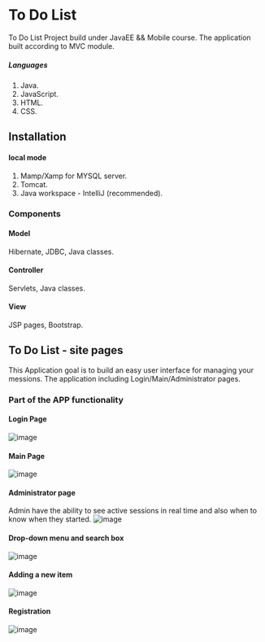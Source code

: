 # To Do List
To Do List Project build under JavaEE && Mobile course.
The application built according to MVC module.
##### Languages 
1) Java.
2) JavaScript.
3) HTML.
4) CSS.
## Installation
#### local mode
1) Mamp/Xamp for MYSQL server.
2) Tomcat.
3) Java workspace - IntelliJ (recommended).
### Components
#### Model
Hibernate, JDBC, Java classes.
#### Controller
Servlets, Java classes.
#### View 
JSP pages, Bootstrap.
## To Do List - site pages
This Application goal is to build an easy user interface for managing your messions.
The application including Login/Main/Administrator pages.
### Part of the APP functionality
#### Login Page
![image](https://user-images.githubusercontent.com/26563627/42325314-91707ea6-806e-11e8-9038-19109d0907e3.png)
#### Main Page
![image](https://user-images.githubusercontent.com/26563627/42325780-ea6d3bf6-806f-11e8-84d9-48440e3bfec3.png)
#### Administrator page
Admin have the ability to see active sessions in real time and also when to know when they started.
![image](https://user-images.githubusercontent.com/26563627/42325864-28623470-8070-11e8-9619-ae5235bc3a38.png)
#### Drop-down menu and search box
![image](https://user-images.githubusercontent.com/26563627/42325953-5e267f26-8070-11e8-8ada-50cde41ee588.png)
#### Adding a new item
![image](https://user-images.githubusercontent.com/26563627/42325979-7c848e72-8070-11e8-8e49-e1ea9515373a.png)
#### Registration 
![image](https://user-images.githubusercontent.com/26563627/42326029-9f677d5a-8070-11e8-9ad6-51cba2f69c2a.png)
